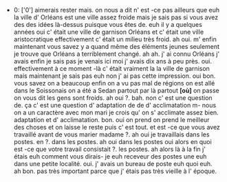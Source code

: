  * 0: ['0']
	aimerais rester mais.
	 on nous a dit n' est -ce pas ailleurs que euh la ville d' Orléans est une ville assez froide mais je sais pas si vous avez des des idées là-dessus puisque vous êtes de.
	 euh il y a quelques années oui c' était une ville de garnison Orléans et c' était une ville aristocratique effectivement c' était un milieu très froid.
	 ah oui.
	 m' enfin maintenant vous savez y a quand même des éléments jeunes seulement je trouve que Orléans a terriblement changé.
	 ah ah.
	 j' ai connu Orléans j' avais enfin je sais pas je venais ici moi j' avais dix ans à peu près.
	 oui.
	 effectivement à ce moment -là c' était vraiment la la ville de garnison mais maintenant je sais pas euh non j' ai pas cette impression.
	 oui bon.
	 vous savez on a beaucoup enfin on a vu pas mal de régions on est allé dans le Soissonais on a été a Sedan partout par là partout **[où]** on passe on vous dit les gens sont froids.
	 ah oui ?.
	 bah.
	 non c' est une question de.
	 ça c' est une question d' adaptation de de d' acclimatation m- nous on a un caractère avec mon mari je crois qu' on s' acclimate assez bien.
	 adaptation et d' acclimatation.
	 bon.
	 oui on prend on prend le meilleur des choses et on laisse le reste puis c' est tout.
	 et est -ce que vous avez travaillé avant de vous marier madame ?.
	 ah oui je travaillais dans les postes.
	 en ?.
	 dans les postes.
	 ah oui dans les postes oui alors en quoi est -ce que votre travail consistait ?.
	 les postes.
	 ah alors là à la fin j' étais euh comment vous dirais- je euh receveur des postes une euh dans une petite localité.
	 oui.
	 j' avais un bureau de poste euh quoi euh.
	 ah bon.
	 pas très important parce que j' étais pas très vieille à l' époque.
	
